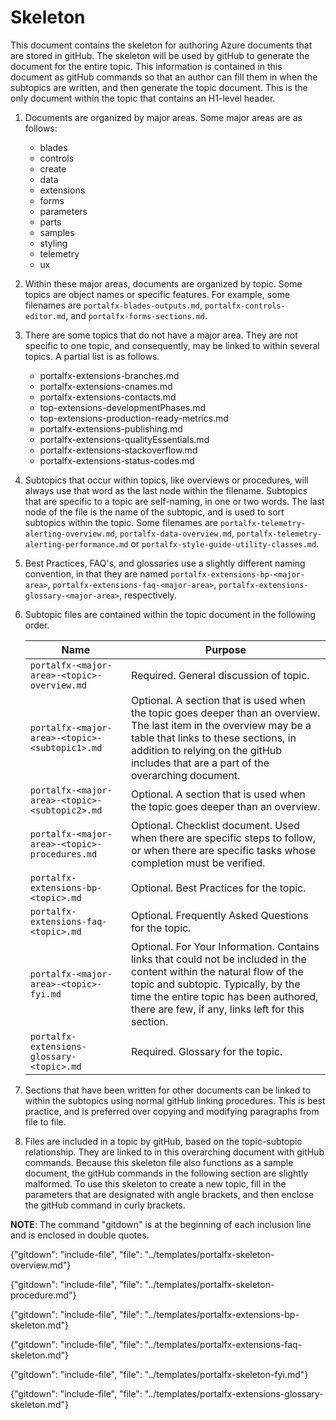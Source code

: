 # Skeleton
<!-- topic name is a level 1 header at the beginning of the doc-->

This document contains the skeleton for authoring Azure documents that are stored in gitHub. The skeleton will be used by gitHub to generate the document for the entire topic.  This information is contained in this document as gitHub commands so that an author can fill them in when the subtopics are written, and then generate the topic document.
This is the only document within the topic that contains an H1-level header.

1. Documents are organized by  major areas.  Some major areas are as follows:

   * blades
   * controls 
   * create
   * data
   * extensions
   * forms
   * parameters
   * parts
   * samples
   * styling
   * telemetry
   * ux

1. Within these major areas, documents are organized by topic. Some topics are object names or specific features. For example, some filenames are `portalfx-blades-outputs.md`, `portalfx-controls-editor.md`, and `portalfx-forms-sections.md`.

1. There are some topics that do not have a major area. They are not specific to one topic, and consequently, may be linked to within several topics. A partial list is as follows.

   * portalfx-extensions-branches.md
   * portalfx-extensions-cnames.md
   * portalfx-extensions-contacts.md
   * top-extensions-developmentPhases.md
   * top-extensions-production-ready-metrics.md
   * portalfx-extensions-publishing.md
   * portalfx-extensions-qualityEssentials.md
   * portalfx-extensions-stackoverflow.md
   * portalfx-extensions-status-codes.md

1. Subtopics that occur within topics, like overviews or procedures, will always use that word as the last node within the filename.  Subtopics that are specific to a topic are self-naming, in one or two words. The last node of the file is the name of the subtopic, and is used to sort subtopics within the topic. Some filenames are `portalfx-telemetry-alerting-overview.md`, `portalfx-data-overview.md`, `portalfx-telemetry-alerting-performance.md` or `portalfx-style-guide-utility-classes.md`. 

1. Best Practices, FAQ's, and glossaries use a slightly different naming convention, in that they are named `portalfx-extensions-bp-<major-area>`,  `portalfx-extensions-faq-<major-area>`, `portalfx-extensions-glossary-<major-area>`, respectively.

1. Subtopic files are contained within the topic document in the following order.

    | Name                                           | Purpose |
    | ---------------------------------------------- | ------- |
    | `portalfx-<major-area>-<topic>-overview.md`    | Required. General discussion of topic. |
    | `portalfx-<major-area>-<topic>-<subtopic1>.md` | Optional. A section that is used when the topic goes deeper than an overview.  The last item in the overview may be a table that links to these sections, in addition to relying on the gitHub includes that are a part of the overarching document. |
    | `portalfx-<major-area>-<topic>-<subtopic2>.md` | Optional. A section that is used when the topic goes deeper than an overview. |
    | `portalfx-<major-area>-<topic>-procedures.md`  | Optional.  Checklist document. Used when there are specific steps to follow, or when there are specific tasks whose completion must be verified. |
    | `portalfx-extensions-bp-<topic>.md`            | Optional. Best Practices for the topic. |
    | `portalfx-extensions-faq-<topic>.md`           | Optional. Frequently Asked Questions for the topic. |
    | `portalfx-<major-area>-<topic>-fyi.md`         | Optional. For Your Information. Contains links that could not be included in the content within the natural flow of the topic and subtopic. Typically, by the time the entire topic has been authored, there are few, if any, links left for this section.  |
    | `portalfx-extensions-glossary-<topic>.md`      | Required. Glossary for the topic. |

1. Sections that have been written for other documents can be linked to within the subtopics using normal gitHub linking procedures. This is best practice, and is preferred over copying and modifying paragraphs from file to file.

1. Files are included in a topic by gitHub, based on the topic-subtopic relationship. They are linked to in this overarching document with gitHub commands.  Because this skeleton file also functions as a sample document, the gitHub commands in the following section are slightly malformed.  To use this skeleton to create a new topic, fill in the parameters that are designated with angle brackets, and then enclose the gitHub command in curly brackets.

 **NOTE**: The command "gitdown" is at the beginning of each inclusion line and is enclosed in double quotes.
 
<!-- required Overview document.  -->
<!-- gitdown": "include-file", "file": "../templates/portalfx-<topic>-overview.md"} -->
   {"gitdown": "include-file", "file": "../templates/portalfx-skeleton-overview.md"}

<!--  optional subtopic documents. Use these when the topic goes deeper than an overview. The overview may contain a table that links to these sections, in addition to (or instead of) relying on the following gitHub includes. -->
<!-- gitdown": "include-file", "file":  "../templates/portalfx-<major-area>-<topic>-<subtopic1>.md"  -->
<!-- gitdown": "include-file", "file":  "../templates/portalfx-<major-area>-<topic>-<subtopic2>.md"  -->

<!-- optional checklist document. Use this when there are specific steps to follow, or when there are specific tasks that the developer must verify as being completed. -->
<!-- gitdown": "include-file", "file": "../templates/portalfx-<major-area>-<topic>-procedures.md"  -->
   {"gitdown": "include-file", "file": "../templates/portalfx-skeleton-procedure.md"}
  
<!-- optional Best Practices document -->
<!-- gitdown": "include-file", "file": "../templates/portalfx-<major-area>-bp-<topic>.md"  -->
   {"gitdown": "include-file", "file": "../templates/portalfx-extensions-bp-skeleton.md"}

<!-- optional FAQ document -->
<!-- gitdown": "include-file", "file": "../templates/portalfx-<major-area>-faq-<topic>.md"  -->
   {"gitdown": "include-file", "file": "../templates/portalfx-extensions-faq-skeleton.md"}
   
<!-- optional FYI document, for links that could not be included in the content within the natural flow of the doc -->
<!-- gitdown": "include-file", "file": "../templates/portalfx-<major-area>-<topic>-fyi.md"  -->
   {"gitdown": "include-file", "file": "../templates/portalfx-skeleton-fyi.md"}

<!-- required Glossary document. -->
<!-- gitdown": "include-file", "file": "../templates/portalfx-extensions-glossary-<major-area>.md"  -->
   {"gitdown": "include-file", "file": "../templates/portalfx-extensions-glossary-skeleton.md"}